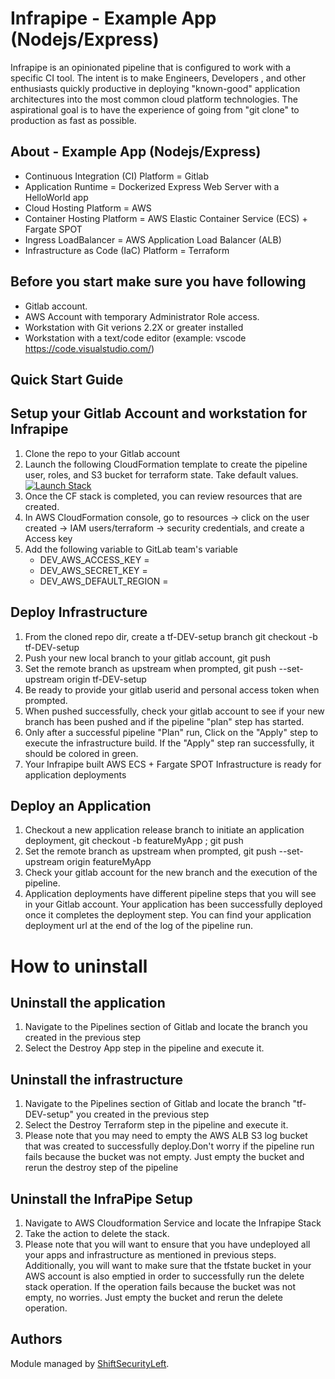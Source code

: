 # Infrapipe - Example App (Nodejs/Express)

Infrapipe is an opinionated pipeline that is configured to work with a specific CI tool.  The intent is to make Engineers, Developers , and other enthusiasts quickly productive in deploying "known-good" application architectures into the most common cloud platform technologies.  The aspirational goal is to have the experience of going from "git clone" to production as fast as possible.

## About - Example App (Nodejs/Express)
-   Continuous Integration (CI) Platform = Gitlab
-   Application Runtime = Dockerized Express Web Server with a HelloWorld app
-   Cloud Hosting Platform = AWS
-   Container Hosting Platform = AWS Elastic Container Service (ECS) + Fargate SPOT
-   Ingress LoadBalancer = AWS Application Load Balancer (ALB)
-   Infrastructure as Code (IaC) Platform = Terraform

## Before you start make sure you have following
-   Gitlab account.
-   AWS Account with temporary Administrator Role access.
-   Workstation with Git verions 2.2X or greater installed
-   Workstation with a text/code editor (example: vscode https://code.visualstudio.com/)
## Quick Start Guide

## Setup your Gitlab Account and workstation for Infrapipe
1. Clone the repo to your Gitlab account
1. Launch the following CloudFormation template to create the pipeline user, roles, and S3 bucket for terraform state.  Take default values. [![Launch Stack](https://s3.amazonaws.com/cloudformation-examples/cloudformation-launch-stack.png)](https://console.aws.amazon.com/cloudformation/home?region=us-east-1#/stacks/new?stackName=InfraPipeSetup&templateURL=https://shiftsecurityleft-infrapipe-cf.s3.amazonaws.com/infrapipe/branch/master/cf-templates/infrapipe-setup.cfn.yaml) 
1. Once the CF stack is completed, you can review resources that are created.
1. In AWS CloudFormation console, go to resources -> click on the user created -> IAM users/terraform -> security credentials, and create a Access key
1. Add the following variable to GitLab team's variable 
   - DEV_AWS_ACCESS_KEY = <access key>
   - DEV_AWS_SECRET_KEY = <secret key>
   - DEV_AWS_DEFAULT_REGION = <your AWS default region>

## Deploy Infrastructure
1. From the cloned repo dir, create a tf-DEV-setup branch
   git checkout -b tf-DEV-setup
1. Push your new local branch to your gitlab account,
   git push
1. Set the remote branch as upstream when prompted,
   git push --set-upstream origin tf-DEV-setup
1. Be ready to provide your gitlab userid and personal access token when prompted.
1. When pushed successfully, check your gitlab account to see if your new branch has been pushed and if the pipeline "plan" step has started.
1. Only after a successful pipeline "Plan" run, Click on the "Apply" step to execute the infrastructure build. If the "Apply" step ran successfully, it should be colored in green.
1. Your Infrapipe built AWS ECS + Fargate SPOT Infrastructure is ready for application deployments

## Deploy an Application
1. Checkout a new application release branch to initiate an application deployment, git checkout -b featureMyApp ; git push
1. Set the remote branch as upstream when prompted,
   git push --set-upstream origin featureMyApp
1. Check your gitlab account for the new branch and the execution of the pipeline.
1. Application deployments have different pipeline steps that you will see in your Gitlab account. Your application has been successfully deployed once it completes the deployment step. You can find your application deployment url at the end of the log of the pipeline run.

# How to uninstall

## Uninstall the application
1. Navigate to the Pipelines section of Gitlab and locate the branch you created in the previous step
1. Select the Destroy App step in the pipeline and execute it.


## Uninstall the infrastructure
1. Navigate to the Pipelines section of Gitlab and locate the branch "tf-DEV-setup" you created in the previous step
1. Select the Destroy Terraform step in the pipeline and execute it.
1.    Please note that you may need to empty the AWS ALB S3 log bucket that was created to successfully deploy.Don't worry if the pipeline run fails because the bucket was not empty.  Just empty the bucket and rerun the destroy step of the pipeline


## Uninstall the InfraPipe Setup
1. Navigate to AWS Cloudformation Service and locate the Infrapipe Stack
1. Take the action to delete the stack.
1. Please note that you will want to ensure that you have undeployed all your apps and infrastructure as mentioned in previous steps.  Additionally, you will want to make sure that the tfstate bucket in your AWS account is also emptied in order to successfully run the delete stack operation. If the operation fails because the bucket was not empty, no worries.  Just empty the bucket and rerun the delete operation.

## Authors

Module managed by [ShiftSecurityLeft](https://shiftsecurityleft.io).


